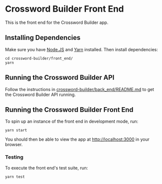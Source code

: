 # Crossword Builder Front End #

This is the front end for the Crossword Builder app.


## Installing Dependencies ##

Make sure you have [Node.JS](https://nodejs.org/) and [Yarn](https://yarnpkg.com/) installed.
Then install dependencies:
```
cd crossword-builder/front_end/
yarn
```


## Running the Crossword Builder API ##

Follow the instructions in [crossword-builder/back_end/README.md](../back_end/README.md) to
get the Crossword Builder API running.


## Running the Crossword Builder Front End ##

To spin up an instance of the front end in development mode, run:
```
yarn start
```

You should then be able to view the app at [http://localhost:3000](http://localhost:3000) in your
browser.


### Testing

To execute the front end's test suite, run:
```
yarn test
```

